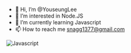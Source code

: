 - 👋 Hi, I’m @YouseungLee
- 👀 I’m interested in Node.JS
- 🌱 I’m currently learning Javascript
- 📫 How to reach me snagg1377@gmail.com <br/>
<img alt="Javascript" src ="https://img.shields.io/badge/javascript-#F7DF1E.svg?&style=for-the-badge&logo=Javascript&logoColor=white"/>

